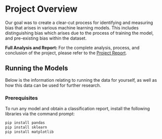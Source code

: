 # Project Overview

Our goal was to create a clear-cut process for identifying and measuring bias that arises in various machine learning models. This includes distinguishing bias which arises due to the process of training the model, and pre-existing bias within the dataset.

**Full Analysis and Report:** For the complete analysis, process, and conclusion of the project, please refer to the [Project Report](https://docs.google.com/document/d/1CY4VrrwWS0iTM9ocWlA1oLV9RBF5ckchKi25X3tzC60/edit?usp=sharing).

## Running the Models

Below is the information relating to running the data for yourself, as well as how this data can be used for further research.

### Prerequisites

To run any model and obtain a classification report, install the following libraries via the command prompt:

```bash
pip install pandas
pip install sklearn
pip install matplotlib
